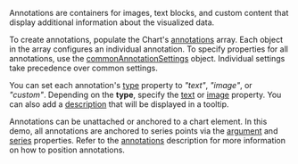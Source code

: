 Annotations are containers for images, text blocks, and custom content that display additional information about the visualized data.
<!--split-->

To create annotations, populate the Chart's [annotations](/Documentation/ApiReference/UI_Components/dxChart/Configuration/annotations/) array. Each object in the array configures an individual annotation. To specify properties for all annotations, use the [commonAnnotationSettings](/Documentation/ApiReference/UI_Components/dxChart/Configuration/commonAnnotationSettings/) object. Individual settings take precedence over common settings.

You can set each annotation's [type](/Documentation/ApiReference/UI_Components/dxChart/Configuration/annotations/#type) property to *"text"*, *"image"*, or *"custom"*. Depending on the **type**, specify the [text](/Documentation/ApiReference/UI_Components/dxChart/Configuration/annotations/#text) or [image](/Documentation/ApiReference/UI_Components/dxChart/Configuration/annotations/image/) property. You can also add a [description](/Documentation/ApiReference/UI_Components/dxChart/Configuration/annotations/#description) that will be displayed in a tooltip.

Annotations can be unattached or anchored to a chart element. In this demo, all annotations are anchored to series points via the [argument](/Documentation/ApiReference/UI_Components/dxChart/Configuration/annotations/#argument) and [series](/Documentation/ApiReference/UI_Components/dxChart/Configuration/annotations/#series) properties. Refer to the [annotations](/Documentation/ApiReference/UI_Components/dxChart/Configuration/annotations/) description for more information on how to position annotations.
